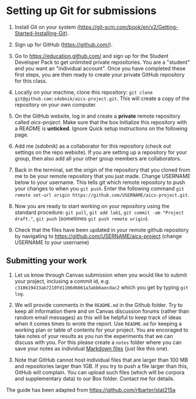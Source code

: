 # Setting up Git for submissions


1. Install Git on your system (https://git-scm.com/book/en/v2/Getting-Started-Installing-Git).

1. Sign up for GitHub (https://github.com/).

1. Go to https://education.github.com/ and sign up for the Student Developer Pack to get unlimited private repositories. You are a "student" and you want an "individual account". Once you have completed these first steps, you are then ready to create your private GitHub repository for this class.

1. Locally on your machine, clone this repository: `git clone git@github.com:sdobnik/aics-project.git`. This will create a copy of the repository on your own computer.

1. On the GitHub website, log in and create a **private** remote repository called *aics-project*. Make sure that the box Initialize this repository with a README is **unticked**. Ignore Quick setup instructions on the following page.

1. Add me (*sdobnik*) as a collaborator for this repository (check out settings on the repo website). If you are setting up a repository for your group, then also add all your other group members are collaborators.

1. Back in the terminal, set the origin of the repository that you cloned from me to be your remote repository that you just made. Change USERNAME below to your username. This tells git which remote repository to push your changes to when you `git push`. Enter the following command `git remote set-url origin https://github.com/USERNAME/aics-project.git`.

1. Now you are ready to start working on your repository using the standard procedure: `git pull`, `git add lab1`, `git commit -am "Project draft."`, `git push` (sometimes `git push remote origin`).

1. Check that the files have been updated in your remote github repository by navigating to https://github.com/USERNAME/aics-project (change USERNAME to your username)



## Submitting your work

1. Let us know through Canvas submission when you would like to submit your project, inclusing a commit id, e.g. `c310619433ab7210fd1106d6061a3abb6aecdac2` which you get by typing `git log`.

1. We will provide comments in the `README.md` in the Github folder. Try to keep all information there and on Canvas discussion forums (rather than random email messages) as this will be helpful to keep track of ideas when it comes times to wrote the report. Use `README.md` for keeping a working plan or table of contents for your project. You are encoraged to take notes of your results as you run the experiments that we can discuss with you. For this please create a `notes` folder where you can save your notes as individual [Markdown files](https://guides.github.com/features/mastering-markdown/) (just like this one).

1. Note that GitHub cannot host individual files that are larger than 100 MB and repositories larger than 1GB. If you try to push a file larger than this, GitHub will complain. You can upload such files (which will be corpora and supplementary data) to our Box folder. Contact me for details.


The guide has been adapted from https://github.com/rlbarter/stat215a

